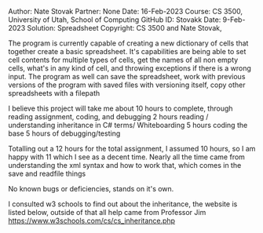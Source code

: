 ﻿Author:    Nate Stovak
Partner:   None
Date:      16-Feb-2023
Course:    CS 3500, University of Utah, School of Computing
GitHub ID: Stovakk
Date:	   9-Feb-2023
Solution:  Spreadsheet
Copyright: CS 3500 and Nate Stovak, 

The program is currently capable of creating a new dictionary of cells that together create a basic spreadsheet. It's capabilities
are being able to set cell contents for multiple types of cells, get the names of all non empty cells, what's in any kind of cell, 
and throwing exceptions if there is a wrong input. The program as well can save the spreadsheet, work with previous versions of the 
program with saved files with versioning itself, copy other spreadsheets with a filepath

I believe this project will take me about 10 hours to complete, through reading assignment, coding, and debugging
2 hours reading / understanding inheritance in C# terms/ Whiteboarding
5 hours coding the base
5 hours of debugging/testing

Totalling out a 12 hours for the total assignment, I assumed 10 hours, so I am happy with 11 which I see as a decent time. Nearly all the time came from understanding the 
xml syntax and how to work that, which comes in the save and readfile things

No known bugs or deficiencies, stands on it's own.

I consulted w3 schools to find out about the inheritance, the website is listed below, outside of that all help came from Professor Jim
https://www.w3schools.com/cs/cs_inheritance.php
